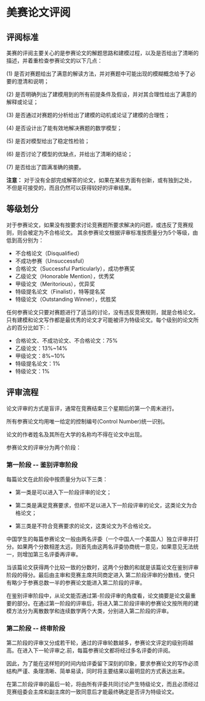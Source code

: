 # 美赛论文评阅

## 评阅标准

美赛的评阅主要关心的是参赛论文的解题思路和建模过程，以及是否给出了清晰的描述，并着重检查参赛论文的以下几点：

(1) 是否对赛题给出了满意的解读方法，并对赛题中可能出现的模糊概念给予了必要的澄清和说明；

(2) 是否明确列出了建模用到的所有前提条件及假设，并对其合理性给出了满意的解释或论证；

(3) 是否通过对赛题的分析给出了建模的动机或论证了建模的合理性；

(4) 是否设计出了能有效地解决赛题的数学模型；

(5) 是否对模型给出了稳定性检验；

(6) 是否讨论了模型的优缺点，并给出了清晰的结论；

(7) 是否给出了圆满准确的摘要。

**注意：** 对于没有全部完成解答的论文，如果在某些方面有创新，或有独到之处，不但是可接受的，而且仍然可以获得较好的评审结果。

## 等级划分

对于参赛论文，如果没有按要求讨论竞赛题所要求解决的问题，或违反了竞赛规则，则会被定为不合格论文。 其余参赛论文根据评审标准按质量分为5个等级，由低到高分别为：

- 不合格论文（Disqualified）
- 不成功参赛（Unsuccessful）
- 合格论文（Successful Particularly），成功参赛奖
- 乙级论文（Honorable Mention），优秀奖
- 甲级论文（Meritorious），优异奖
- 特级提名论文（Finalist），特等提名奖
- 特级论文（Outstanding Winner），优胜奖

任何参赛论文只要对赛题进行了适当的讨论，没有违反竞赛规则，就是合格论文。只有建模和论文写作都是最优秀的论文才可能被评为特级论文。每个级别的论文所占的百分比如下:：

- 合格论文、不成功论文、不合格论文：75%
- 乙级论文：13%~14%
- 甲级论文：8%~10%
- 特级提名论文：1%
- 特级论文：1%

## 评审流程

论文评审的方式是盲评，通常在竞赛结束三个星期后的第一个周末进行。

所有参赛论文均用唯一给定的控制编号(Control Number)统一识别。

论文的作者姓名及其所在大学的名称均不得在论文中出现。

参赛论文的评审分为两个阶段：

### 第一阶段 -- 鉴别评审阶段

每篇论文在此阶段中按质量分为以下三类：

- 第一类是可以进入下一阶段评审的论文；

- 第二类是满足竞赛要求，但却不足以进入下一阶段评审的论文，这类论文为合格论文；

- 第三类是不符合竞赛要求的论文，这类论文为不合格论文。

中国学生的每篇参赛论文一般由两名评委（一个中国人一个美国人）独立评审并打分。如果两个分数相差太远，则首先由这两名评委协商统一意见，如果意见无法统一，则增加第三名评委再评审。

当该篇论文获得两个比较一致的分数时，这两个分数的和就是该篇论文在鉴别评审阶段的得分。最后由主审和竞赛主席共同商定进入
第二阶段评审的分数线，使只有略少于参赛总数一半的参赛论文能进入第二阶段的评审。

在鉴别评审阶段中，从论文能否通过第-阶段评审的角度看，论文摘要是论文最重要的部分。在通过第一阶段的评审后，将进入第二阶段评审的参赛论文按所用的建模方法分为离散数学和连续数学两个大类，分别进入第二阶段的评审。

### 第二阶段 -- 终审阶段

第二阶段的评审又分成若干轮，通过的评审轮数越多，参赛论文评定的级别将越高。在进入下一轮评审之.前，每篇参赛论文都将经过多名评委的评阅。

因此，为了能在这样短的时间内给评委留下深刻的印象，要求参赛论文的写作必须结构严谨、条理清晰、简单易读，同时将主要结果以最明显的方式表达出来。

在第二阶段评审的最后一轮，将由所有评委共同讨论产生特级论文，而且必须经过竞赛组委会主席和副主席的一致同意后才能最终确定是否评为特级论文。

